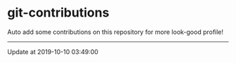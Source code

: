 # git-contributions

Auto add some contributions on this repository for more look-good profile!

---

Update at 2019-10-10 03:49:00
